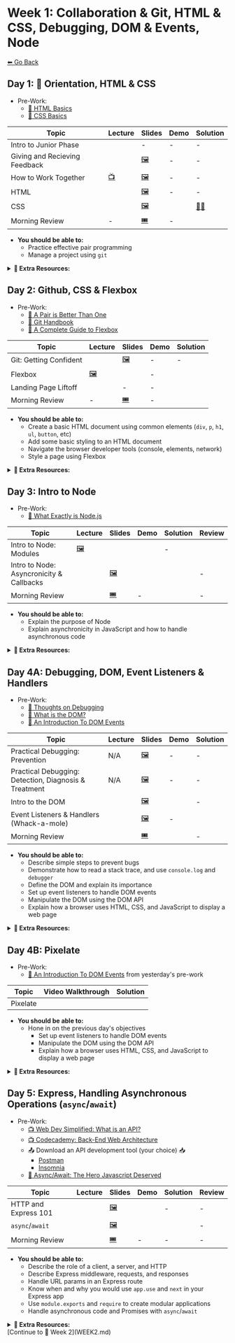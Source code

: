 # Week 1: Collaboration & Git, HTML & CSS, Debugging, DOM & Events, Node

[⬅ Go Back](README.md)

## Day 1: 👥 Orientation, HTML & CSS

- Pre-Work:
  - [📖 HTML Basics][html-basics]
  - [📖 CSS Basics][css-basics]

[git-handbook]: https://guides.github.com/introduction/git-handbook/
[pair-better]: https://hackernoon.com/a-pair-is-better-than-one-e9d4514add9f

| Topic                         | Lecture                    | Slides                        | Demo           | Solution             |
| ----------------------------- | -------------------------- | ----------------------------- | -------------- | -------------------- |
| Intro to Junior Phase         |        | -                             | -              | -                    |
| Giving and Recieving Feedback |       | [🖼️][feedback-slides]         | -              | -                    |
| How to Work Together          | [📺][pair-programming-lec]   | [🖼️][pair-programming-slides] | -              | -                    |
| HTML                          |                       | [🖼️][html-slides]             | -              | -                    |
| CSS                           |              | [🖼️][css-slides]              |  |  [🧑‍💻][css-demo]       |
| Morning Review                | -                          | [🎟][am-rev-1-1-ticket]        | -              |  |

[//]: # ' Paste in table above >> [🖼️][intro-jr-phase-slides] '
[intro-jr-phase-slides]: #link-to-slide-deck-here
[//]: # ' Paste in table above >> [🖼️][zoom-slides] '
[zoom-slides]: https://docs.google.com/presentation/d/1UTdfDmUkNakkOEB40YFUPGikJIhtD_DKYm3nY32iqm8/edit?usp=sharing
[orientation]: https://youtu.be/fttG8KLA9BE
[feedback-lec]: https://youtu.be/X1bp8CD4UL8
[feedback-slides]: 01-junior-phase/day-1-orientation-html&css/feedback.pdf
[//]: # ' Paste in table above >> [📺][pair-programming-lec] '
[pair-programming-lec]: https://youtu.be/lMk_flg0Dg0
[pair-programming-slides]: https://docs.google.com/presentation/d/1Rp_13FMUVrDTmiNfa1YYwKp8rHSAJOvI_gOjPiO8NUY/edit?usp=sharing
[//]: # ' Paste in table above >> [📺][html-lec] '
[html-lec]: #paste-YouTube-link-here
[html-slides]: https://docs.google.com/presentation/d/1Nx7cEU0bMGIBSQPqC5BYS622owsmnoMlmY6yzfN21I0/edit?usp=sharing
[//]: # ' Paste in table above >> [🧑‍💻][html-demo] '
[html-demo]: #link-demo-here
[//]: # ' Paste in table above >> [📺][css-lec] '
[css-lec]: https://youtu.be/SQpVqRXoLeQ
[css-slides]: https://docs.google.com/presentation/d/1rDKlYTjosIqNGcEQ3jXNzHSYFnq41ZeuyYB4nxIEEWk/edit?usp=sharing
[//]: # ' Paste in table above >> [🧑‍💻][css-demo] '
[css-demo]: https://github.com/joker-jonesy/semantics
[css-sol]: https://hackmd.io/@2ctk-Q4uQAmhb4qw1GghPA/BJnXBHsnY#CSS-Lab-Solutions
[//]: # ' Paste in table above >> [📺][am-rev-1-1] '
[am-rev-1-1]: #paste-YouTube-link-here
[//]: # ' Paste in table above >> [🎟][am-rev-1-1-ticket] '
[am-rev-1-1-ticket]: https://forms.gle/KgJYaVAC4r9oVLRR8
[//]: # ' Paste in table above >> [🧑‍💻][am-rev-1-1-demo] '
[am-rev-1-1-demo]: #link-demo-here
[//]: # ' Paste in table above >> [👾][am-rev-1-1-sol] '
[am-rev-1-1-sol]: 01-junior-phase/exit-ticket-solutions/01-html-css.md

- **You should be able to:**
  - Practice effective pair programming
  - Manage a project using `git`

**<details><summary>📎 Extra Resources:</summary>**

- [Git Book](https://git-scm.com/book/en/v2/Getting-Started-Git-Basics)
- [GitHub: Git Cheat Sheet](https://github.github.com/training-kit/downloads/github-git-cheat-sheet.pdf)
- [Centralized vs Distributed Version Control Systems (CVCS vs DVCS)](https://scmquest.com/centralized-vs-distributed-version-control-systems)
- [Git: Customizing Git - Git Configuration](https://git-scm.com/book/en/v2/Customizing-Git-Git-Configuration)
- [Stackoverflow: `git branch BRANCH_NAME` vs. `git checkout -b BRANCH_NAME`](https://stackoverflow.com/questions/7987687/what-is-the-difference-between-git-branch-and-git-checkout-b/7987711#7987711)
- [Git Without Github: Private Repositories](https://catxmachina.xyz/git-without-github/private-repos/)
- [Atlassian: Git merge conflicts](https://www.atlassian.com/git/tutorials/using-branches/merge-conflicts)
- [freeCodeCamp: How to Delete a Git Branch Both Locally and Remotely](https://www.freecodecamp.org/news/how-to-delete-a-git-branch-both-locally-and-remotely/)
- [Checkersaga: Google and GitHub will stop using terms like ‘master and slave’ or ‘blacklist’ in their code](https://checkersaga.com/google-and-github-will-stop-using-terms-like-master-and-slave-or-blacklist-in-their-code/48456/)

</details>

## Day 2: Github, CSS & Flexbox

- Pre-Work:
  - [📖 A Pair is Better Than One][pair-better]
  - [📖 Git Handbook][git-handbook]
  - [📖 A Complete Guide to Flexbox][flexbox-complete-guide]

[html-basics]: https://developer.mozilla.org/en-US/docs/Learn/Getting_started_with_the_web/HTML_basics
[css-basics]: https://developer.mozilla.org/en-US/docs/Learn/Getting_started_with_the_web/CSS_basics
[flexbox-complete-guide]: https://css-tricks.com/snippets/css/a-guide-to-flexbox/

| Topic                  | Lecture           | Slides                 | Demo               | Solution                                               |
| ---------------------- | ----------------- | ---------------------- | ------------------ | ------------------------------------------------------ |
| Git: Getting Confident |     | [🖼️][git-slides]       | -                  | -                                                      |
| Flexbox                |  [🖼️][flexbox-slides]   |  | -                                                      |
| Landing Page Liftoff   |     | -                      | -                  |  |
| Morning Review         | -                 | [🎟][am-rev-1-2-ticket] | -                  |                                   |

[//]: # ' Paste in table above >> [📺][git-lec] '
[git-lec]: https://youtu.be/4_GR0X-7bdI
[git-slides]: https://docs.google.com/presentation/d/16LGtin0SF41wNOgxbCYDG434Xo7Zbd7j3RfS6C4zIU0/edit?usp=sharing
[//]: # ' Paste in table above >> [🧑‍💻][git-demo] '
[git-demo]: #link-demo-here
[//]: # ' Paste in table above >> [📺][flexbox-lec] '
[flexbox-lec]: https://youtu.be/BrQKfj_G1a4
[flexbox-slides]: https://docs.google.com/presentation/d/1kXdkZCb4UcxeW-t403rF-wJPPZqtmmQWYN6sXraYkns
[//]: # ' Paste in table above >> [🧑‍💻][flexbox-demo] '
[flexbox-demo]: 01-junior-phase/day-2-flex-demo
[//]: # ' Paste in table above >> [📺][flexbox-lec] '
[lpl-qa]: https://youtu.be/hARiHyXfQys
[//]: # ' Paste in table above >> [👾][landing-page-sol] </br> [👾 Extra Credit][landing-page-sol-extra] '
[landing-page-sol]: https://github.com/FullstackAcademy/Landing-Page-Launchpad/tree/solution
[landing-page-sol-vid]: https://www.youtube.com/watch?v=TvTiebmefWY
[landing-page-sol-extra]: ####
[//]: # ' Paste in table above >> [📺][landing-page-rev] '
[landing-page-rev]: ####
[//]: # ' Paste in table above >> [📺][am-rev-1-2] '
[am-rev-1-2]: #paste-YouTube-link-here
[//]: # ' Paste in table above >> [🎟][am-rev-1-2-ticket] '
[am-rev-1-2-ticket]: https://forms.gle/2FqPajjA6JZgeAWB7
[//]: # ' Paste in table above >> [🧑‍💻][am-rev-1-2-demo] '
[am-rev-1-2-demo]: #link-demo-here
[//]: # ' Paste in table above >> [👾][am-rev-1-2-sol] '
[am-rev-1-2-sol]: https://github.com/FullstackAcademy/2206-FSA-RM-WEB-FT/blob/main/01-junior-phase/exit-ticket-solutions/02-git-flexbox.md

- **You should be able to:**
  - Create a basic HTML document using common elements (`div`, `p`, `h1`, `ul`, `button`, etc)
  - Add some basic styling to an HTML document
  - Navigate the browser developer tools (console, elements, network)
  - Style a page using Flexbox

**<details><summary>📎 Extra Resources:</summary>**

- [Calculate Specificity][specificity-calc]
- [Calculate Specificity v2][specificity-calc2]
- [REM vs EM vs PX][rem-em-px]
- [CSS Units Ultimate Guide][css-units]
- [CSS Grow][css-grow]
- [CSS Center][css-center]
- [Colorful Flexbox][flexbox-color]
- [FlexBox Froggy][flexbox-froggy]
- [Flexbox Froggy Level 24 Walkthrough][vid-flexbox-froggy] >> Spoiler alert!
- [FlexBox in 10 Minutes][flexbox-ten-minutes]

[specificity-calc]: https://slicejack.com/quick-guide-to-css-specificity/
[specificity-calc2]: https://css-tricks.com/specifics-on-css-specificity/
[rem-em-px]: https://engageinteractive.co.uk/blog/em-vs-rem-vs-px
[css-units]: https://blog.alexdevero.com/css-units-ultimate-guide/
[css-grow]: https://css-tricks.com/flex-grow-is-weird/
[css-center]: https://css-tricks.com/centering-css-complete-guide/
[flexbox-color]: https://medium.freecodecamp.org/even-more-about-how-flexbox-works-explained-in-big-colorful-animated-gifs-a5a74812b053
[flexbox-froggy]: https://flexboxfroggy.com/
[vid-flexbox-froggy]: https://youtu.be/D8V74OeZm5Y
[flexbox-ten-minutes]: https://medium.freecodecamp.org/flexbox-in-10-minutes-7295497804ed

</details>

## Day 3: Intro to Node

- Pre-Work:
  - [📖 What Exactly is Node.js][nodejs-intro]

[nodejs-intro]: https://medium.freecodecamp.org/what-exactly-is-node-js-ae36e97449f5

| Topic                                    | Lecture                | Slides                  | Demo                    | Solution              | Review |
| ---------------------------------------- | ---------------------- | ----------------------- | ----------------------- | --------------------- | ------ |
| Intro to Node: Modules                   |   [🖼️][node-slides]       | | | -      |
| Intro to Node: Asyncronicity & Callbacks |    | [🖼️][node-async-slides] |    |  | -      |
| Morning Review                           |    | [🎟][am-rev-1-5-ticket] | -                       |   | -      |

[//]: # ' Paste in table above >> [📺][node-modules-lec] '
[node-modules-lec]: https://youtu.be/3vo0KvrkuPY
[node-slides]: https://docs.google.com/presentation/d/1k69_CpSosFbImFStCnpjh4tdNlbtLSq6WB3MZA8fhZo/edit?usp=sharing
[//]: # ' Paste in table above >> [🧑‍💻][node-modules-demo] '
[node-modules-demo]: 01-junior-phase/day-3-node-demo
[//]: # ' Paste in table above >> [📺][node-async-lec] '
[node-async-lec]: https://youtu.be/6ekSyyNrNqc
[node-async-slides]: https://docs.google.com/presentation/d/1rJxfZ8Dcv4uDS2LXZSJ0EvAjUyKAXY_6KDjCAvFvrOA/edit?usp=sharing
[//]: # ' Paste in table above >> [🧑‍💻][node-async-demo] '
[node-async-demo]: http://latentflip.com/loupe/
[//]: # ' Paste in table above >> [👾][node-shell-sol] '
[node-basics-sol]: https://github.com/FullstackAcademy/Solution.NodeBasics
[node-shell-sol]: https://github.com/FullstackAcademy/Solution.NodeShell
[//]: # ' Paste in table above >> [📺][give-recieve-feedback-lec] '
[give-recieve-feedback-lec]: #paste-YouTube-link-here
[//]: # ' Paste in table above >> [🖼️][give-recieve-feedback-slides] '
[give-recieve-feedback-slides]: ###
[//]: # ' Paste in table above >> [📺][am-rev-1-5] '
[am-rev-1-5]: https://youtu.be/rlwfkQ32t38
[//]: # ' Paste in table above >> [🎟][am-rev-1-5-ticket] '
[am-rev-1-5-ticket]: https://forms.gle/n9VNh5djNRuvVaoK6
[//]: # ' Paste in table above >> [🧑‍💻][am-rev-1-5-demo] '
[am-rev-1-5-demo]: #link-demo-here
[//]: # ' Paste in table above >> [👾][am-rev-1-5-sol] '
[am-rev-1-5-sol]: https://github.com/FullstackAcademy/2206-FSA-RM-WEB-FT/blob/main/01-junior-phase/exit-ticket-solutions/03-node.md

- **You should be able to:**
  - Explain the purpose of Node
  - Explain asynchronicity in JavaScript and how to handle asynchronous code

**<details><summary>📎 Extra Resources:</summary>**

- [📺 What is the Event Loop Anyway?][event-loop]

[event-loop]: https://www.youtube.com/watch?v=8aGhZQkoFbQ&vl=en

</details>

## Day 4A: Debugging, DOM, Event Listeners & Handlers

- Pre-Work:
  - [📖 Thoughts on Debugging][debug-thoughts]
  - [📖 What is the DOM?][dom-what]
  - [📖 An Introduction To DOM Events][dom-intro]

[debug-thoughts]: https://www.bignerdranch.com/blog/thoughts-on-debugging-part-2/
[dom-what]: https://css-tricks.com/dom/
[dom-intro]: https://www.smashingmagazine.com/2013/11/an-introduction-to-dom-events/

| Topic                                                 | Lecture              | Slides                  | Demo                  | Solution                                                             |
| ----------------------------------------------------- | -------------------- | ----------------------- | --------------------- | -------------------------------------------------------------------- |
| Practical Debugging: Prevention                       | N/A                  | [🖼️][prevention-slides] | -                     | -                                                                    |
| Practical Debugging: Detection, Diagnosis & Treatment | N/A                  | [🖼️][ddt-slides]        | -                     | -                                                                    |
| Intro to the DOM                                      |  | [🖼️][dom-intro-slides]  |  | -                                                                    |
| Event Listeners & Handlers (Whack-a-mole)             |  | [🖼️][dom-events-slides] | -                     |  |
| Morning Review                                        |     | [🎟][am-rev-1-3-ticket]  |  | -                                                                    |

[//]: # ' Paste in table above >> [📺][prevention-lec] '
[prevention-lec]: #paste-YouTube-link-here
[prevention-slides]: https://docs.google.com/presentation/d/16eQJNl0JTHr9TYi8vRXKffA2br8QMywM0-7pn8oJNGY/edit?usp=sharing
[//]: # ' Paste in table above >> [📺][ddt-lec] '
[ddt-lec]: #paste-YouTube-link-here
[ddt-slides]: https://docs.google.com/presentation/d/1ACMEsqVvP1BzMGN234Jx4YoP5ZuODLXxtY59R09wzKM/edit?usp=sharing
[//]: # ' Paste in table above >> [📺][dom-intro-lec] '
[dom-intro-lec]: https://youtu.be/djf86jYmrZA
[dom-intro-slides]: https://docs.google.com/presentation/d/1MtF7vUwnY08ZA5ofDpjcjlcv49GAal70k0F7my3D6YQ/edit?usp=sharing
[//]: # ' Paste in table above >> [🧑‍💻][dom-intro-demo] '
[dom-intro-demo]: #link-demo-here
[//]: # ' Paste in table above >> [📺][dom-events-lec] '
[dom-events-lec]: https://youtu.be/WIJhPLBjt4k
[dom-events-slides]: https://docs.google.com/presentation/d/1Unq4gPwi1N5Dn-8yX5MlWRr4RH_FOosaiU2uEXyogNg/edit?usp=sharing
[//]: # ' Paste in table above >> [👨‍💻][dom-events-demo] '
[dom-events-demo]: 01-junior-phase/day-4-DOM/dom-event-listeners-demo
[//]: # ' Paste in table above >> [👾][whack-a-mole-sol] </br> [👾 with timer][whack-a-mole-sol-timer] '
[whack-a-mole-sol]: https://github.com/FullstackAcademy/Lab.Whack-a-mole/tree/solution
[whack-a-mole-sol-timer]: https://github.com/FullstackAcademy/Lab.Whack-a-mole/tree/solutionWithTimer
[//]: # ' Paste in table above >> [📺][am-rev-1-3] '
[am-rev-1-3]: https://youtu.be/awdZ807lYUo
[//]: # ' Paste in table above >> [🎟][am-rev-1-3-ticket] '
[am-rev-1-3-ticket]: https://forms.gle/rktybuM7THcRbEYQA
[//]: # ' Paste in table above >> [🧑‍💻][am-rev-1-3-demo] '
[am-rev-1-3-demo]: 01-junior-phase/day-4-DOM/morning-review-notes
[//]: # ' Paste in table above >> [👾][am-rev-1-3-sol] '
[am-rev-1-3-sol]: #paste-gist-here

- **You should be able to:**
  - Describe simple steps to prevent bugs
  - Demonstrate how to read a stack trace, and use `console.log` and `debugger`
  - Define the DOM and explain its importance
  - Set up event listeners to handle DOM events
  - Manipulate the DOM using the DOM API
  - Explain how a browser uses HTML, CSS, and JavaScript to display a web page

**<details><summary>📎 Extra Resources:</summary>**

- [HTML Collection vs NodeList][html-collection-vs-nodelist]
- [NodeList Doc][doc-nodelist]

[html-collection-vs-nodelist]: https://teamtreehouse.com/community/understanding-the-difference-between-an-htmlcollection-and-a-nodelist
[doc-nodelist]: https://developer.mozilla.org/en-US/docs/Web/API/NodeList

</details>

## Day 4B: Pixelate

- Pre-Work:
  - [📖 An Introduction To DOM Events][dom-intro] from yesterday's pre-work

| Topic    | Video Walkthrough  | Solution           |
| -------- | ------------------ | ------------------ |
| Pixelate |  |  |

[//]: # ' Paste in table above >> [👾][pixelate-sol] '
[pixelate-sol]: https://github.com/FullstackAcademy/PairExercise.Pixelate.Solution
[//]: # ' Paste in table above >> [📺][pixelate-rev] '
[pixelate-rev]: https://www.youtube.com/playlist?list=PLx0iOsdUOUmlGmcCCcsf9os6lVu0l5kg-
[//]: # ' Paste in table above >> [📺][am-rev-1-4] '
[am-rev-1-4]: #paste-YouTube-link-here
[//]: # ' Paste in table above >> [🎟][am-rev-1-4-ticket] '
[am-rev-1-4-ticket]: #paste-google-form-link-here
[//]: # ' Paste in table above >> [🧑‍💻][am-rev-1-4-demo] '
[am-rev-1-4-demo]: #link-demo-here
[//]: # ' Paste in table above >> [👾][am-rev-1-4-sol] '
[am-rev-1-4-sol]: #paste-gist-here

- **You should be able to:**
  - Hone in on the previous day's objectives
    - Set up event listeners to handle DOM events
    - Manipulate the DOM using the DOM API
    - Explain how a browser uses HTML, CSS, and JavaScript to display a web page

**<details><summary>📎 Extra Resources:</summary>**

- [MDN: Introduction to events](https://developer.mozilla.org/en-US/docs/Learn/JavaScript/Building_blocks/Events)
- [Eloquent JavaScript: Handling Events](https://eloquentjavascript.net/15_event.html)
- **Visualizing the Event Life Cycle:**
  - [Slow motion event path](https://jsbin.com/exezex/4/edit?css,js,output)
  - [Identifying event phases](http://jsbin.com/unuhec/4/edit)
- [JavaScript.info: Bubbling and capturing](https://javascript.info/bubbling-and-capturing)
- [MDN: `EventTarget.addEventListener()`](https://developer.mozilla.org/en-US/docs/Web/API/EventTarget/addEventListener)
- Once you isolate the target element via `event.target`, you can "dot" off of that element to access a number of properties. See here: [MDN: Element Properties](https://developer.mozilla.org/en-US/docs/Web/API/Element#Properties)
  - By doing this, we can add logic to our event handlers when we leverage event delegation in order to prevent code from running on elements we don't want it to.
- [Overlay demonstrating stopPropagation](https://jsbin.com/fizuyesere/edit?html,js,output)

</details>

## Day 5: Express, Handling Asynchronous Operations (`async`/`await`)

- Pre-Work:
  - [📺 Web Dev Simplified: What is an API?][what-is-an-api]
  - [📺 Codecademy: Back-End Web Architecture][codecademy-be-web-arch]
  - 📤 Download an API development tool (your choice) 📥
    - [Postman](https://www.postman.com/)
    - [Insomnia](https://insomnia.rest/)
  - [📖 Async/Await: The Hero Javascript Deserved][twilio-async-await]

[what-is-an-api]: https://youtu.be/tgbRY96q-KM
[codecademy-be-web-arch]: https://www.codecademy.com/articles/back-end-architecture
[twilio-async-await]: https://www.twilio.com/blog/2015/10/asyncawait-the-hero-javascript-deserved.html

| Topic                          | Lecture | Slides                   | Demo | Solution | Review |
| ------------------------------ | ------- | ------------------------ | ---- | -------- | ------ |
| HTTP and Express 101           |  | [🖼️][express-101-slides] |  | -        | -      |
| `async`/`await`                |  | [🖼️][async-await-slides] |  |   | -      |
| Morning Review                 |  | [🎟][am-rev-2-1-ticket] | -    | -        | -      |

[//]: # ' Paste in table above >> [📺][express-101-lec] '
[express-101-lec]: https://youtu.be/n6i7Io84pjg
[express-101-slides]: https://github.com/FullstackAcademy/2206-FSA-RM-WEB-FT/tree/main/01-junior-phase/day-5-demos/express-intro-2206.pdf
[//]: # ' Paste in table above >> [🧑‍💻][express-101-demo] '
[express-101-demo]: https://github.com/FullstackAcademy/2206-FSA-RM-WEB-FT/tree/main/01-junior-phase/day-5-demos/async-await
[//]: # ' Paste in table above >> [📺][express-201-lec] '
[express-201-lec]: #paste-YouTube-link-here
[express-201-slides]: https://docs.google.com/presentation/d/1cS548bLr3YMkA9tdwviIzwVU-qO29uOuw_DSJoD4O1o/edit?usp=sharing
[//]: # ' Paste in table above >> [🧑‍💻][express-201-demo] '
[express-201-demo]: #link-demo-here
[//]: # ' Paste in table above >> [👾][express-wizard-1-sol] '
[express-wizard-1-sol]: ###
[//]: # ' Paste in table above >> [📺][express-wizard-1-rev] '
[express-wizard-1-rev]: ###
[//]: # ' Paste in table above >> [📺][async-await-lec] '
[async-await-lec]: https://youtu.be/DSlxl6p3YaY
[async-await-slides]: https://github.com/FullstackAcademy/2206-FSA-RM-WEB-FT/tree/main/01-junior-phase/day-5-demos/async-await-2206.pdf
[//]: # ' Paste in table above >> [🧑‍💻][async-await-demo] '
[async-await-demo]: https://github.com/FullstackAcademy/2206-FSA-RM-WEB-FT/tree/main/01-junior-phase/day-5-demos/express
[//]: # ' Paste in table above >> [👾][async-await-sol] '
[async-await-sol]: https://github.com/FullstackAcademy/Solution.Lab.AsyncAwait
[//]: # ' Paste in table above >> [👾][async-await-sol] '
[async-await-sol-2]: https://github.com/FullstackAcademy/2206-FSA-RM-WEB-FT/tree/main/01-junior-phase/day-5-demos/dax-async-lab-solution.js
[//]: # ' Paste in table above >> [📺][am-rev-2-1] '
[am-rev-2-1]: https://youtu.be/ALE0Gm2xJ6E
[//]: # ' Paste in table above >> [🎟][am-rev-2-1-ticket] '
[am-rev-2-1-ticket]: https://forms.gle/kzDcXoPjDZPVvMWt7
[//]: # ' Paste in table above >> [🧑‍💻][am-rev-2-1-demo] '
[am-rev-2-1-demo]: #link-demo-here
[//]: # ' Paste in table above >> [👾][am-rev-2-1-sol] '
[am-rev-2-1-sol]: #paste-gist-here

- **You should be able to:**
  - Describe the role of a client, a server, and HTTP
  - Describe Express middleware, requests, and responses
  - Handle URL params in an Express route
  - Know when and why you would use `app.use` and `next` in your Express app
  - Use `module.exports` and `require` to create modular applications
  - Handle asynchronous code and Promises with `async`/`await`

**<details><summary>📎 Extra Resources:</summary>**

- [📖 A Simple Explanation of Express Middleware][express-middleware]
- [📖 Nodejs in Flames][nodejs-flames]

[express-middleware]: https://medium.com/@agoiabeladeyemi/a-simple-explanation-of-express-middleware-c68ea839f498
[nodejs-flames]: https://medium.com/netflix-techblog/node-js-in-flames-ddd073803aa4

</details>
[Continue to 📆 Week 2](WEEK2.md)
